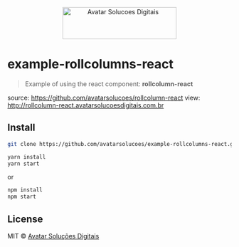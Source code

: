 <p align="center">
  <img src="https://avatarsolucoesdigitais.com.br/images/avatar-git.svg" height="72" width="256" alt="Avatar Solucoes Digitais" />
</p>

# example-rollcolumns-react
> Example of using the react component: **rollcolumn-react**

source: https://github.com/avatarsolucoes/rollcolumn-react
view: http://rollcolumn-react.avatarsolucoesdigitais.com.br

## Install

```bash
git clone https://github.com/avatarsolucoes/example-rollcolumns-react.git
```

```bash
yarn install
yarn start
```
or

```bash
npm install
npm start
```

## License
MIT © [Avatar Solu&ccedil;&otilde;es Digitais](https://github.com/avatarsolucoes/example-rollcolumns-react.git)
